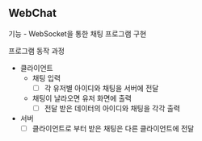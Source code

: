 ## WebChat
기능 - WebSocket을 통한 채팅 프로그램 구현

프로그램 동작 과정
- 클라이언트
  - 채팅 입력
    - [ ] 각 유저별 아이디와 채팅을 서버에 전달
  - 채팅이 날라오면 유저 화면에 출력
    - [ ] 전달 받은 데이터의 아이디와 채팅을 각각 출력
- 서버
  - [ ] 클라이언트로 부터 받은 채팅은 다른 클라이언트에 전달